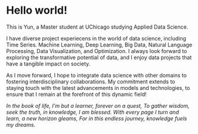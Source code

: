 

# Hello world!

This is Yun, a Master student at UChicago studying Applied Data Science. 

I have diverse project experiecens in the world of data science, including Time Series. Machine Learning, Deep Learning, Big Data, Natural Language Processing, Data Visualization, and Optimization. I always look forward to exploring the transformative potential of data, and I enjoy data projects that have a tangible impact on society. 

As I move forward, I hope to integrate data science with other domains to fostering interdisciplinary collaborations. My commitment extends to staying touch with the latest advancements in models and technologies, to ensure that I remain at the forefront of this dynamic field!

*In the book of life, I'm but a learner, forever on a quest,*
*To gather wisdom, seek the truth, in knowledge, I am blessed.*
*With every page I turn and learn, a new horizon gleams,*
*For in this endless journey, knowledge fuels my dreams.*
